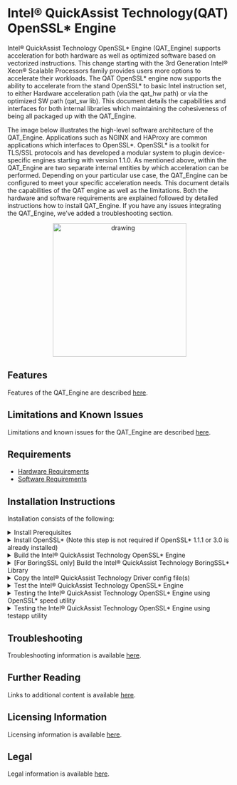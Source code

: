 # Intel&reg; QuickAssist Technology(QAT) OpenSSL\* Engine
Intel&reg; QuickAssist Technology OpenSSL\* Engine (QAT_Engine) supports
acceleration for both hardware as well as optimized software based
on vectorized instructions. This change starting with the 3rd Generation
Intel&reg; Xeon&reg; Scalable Processors family provides users more options to
accelerate their workloads. The QAT OpenSSL\* engine now supports the ability
to accelerate from the stand OpenSSL\* to basic Intel instruction set, to either
Hardware acceleration path (via the qat_hw path) or via the optimized SW path
(qat_sw lib). This document details the capabilities and interfaces for both
internal libraries which maintaining the cohesiveness of being all packaged
up with the QAT_Engine.

The image below illustrates the high-level software architecture of the
QAT_Engine. Applications such as NGINX and HAProxy are common applications
which interfaces to OpenSSL\*. OpenSSL\* is a toolkit for TLS/SSL protocols and
has developed a modular system to plugin device-specific engines starting
with  version 1.1.0. As mentioned above, within the QAT_Engine are two separate
internal entities by which acceleration can be performed. Depending on your
particular use case, the QAT_Engine can be configured to meet your specific
acceleration needs. This document details the capabilities of the QAT engine
as well as the limitations. Both the hardware and software requirements are
explained followed by detailed instructions how to install QAT_Engine. If you
have any issues integrating the QAT_Engine, we’ve added a troubleshooting
section.

<p align=center>
<img src="docs/images/qat_engine.png" alt="drawing" width="300"/>
</p>

## Features
Features of the QAT_Engine are described [here](docs/features.md).

## Limitations and Known Issues
Limitations and known issues for the QAT_Engine are described [here](docs/limitations.md).

## Requirements
- [Hardware Requirements](docs/hardware_requirements.md)
- [Software Requirements](docs/software_requirements.md)

## Installation Instructions
Installation consists of the following:
<details>
<summary markdown="span">Install Prerequisites</summary>

<details>
<summary markdown="span">qat_hw Prerequisites </summary>

<br> Install the Intel&reg; QuickAssist Technology Driver using instructions from the Getting Started Guide

| Platform   |    Getting Started Guide |
|----|   -|
|Intel&reg; Xeon&reg; with Intel&reg; C62X Series Chipset<br>Intel&reg; Atom&trade; Processor with Intel&reg C3xx series <br> Intel&reg; Communications Chipset 8925 to 8955 Series|Intel&reg; QAT Software for Linux\* - [Getting Started Guide Hardware v1.x CE Release](https://cdrdv2.intel.com/v1/dl/getContent/710059) |
|Intel® Xeon® Scalable Processor family with Intel® QAT Gen4/Gen4m| Intel&reg; QAT Software for Linux\* - [Getting Started Guide Hardware v2.0](https://cdrdv2.intel.com/v1/dl/getContent/632506) |

Other technical collaterals of the Intel&reg; QuickAssist Technology driver
can be found in the below page.
* [Intel&reg; QuickAssist Technology](https://developer.intel.com/quickassist)

## Contiguous memory driver

The Intel&reg; QAT API requires many of the data structures (those that will be
passed to the hardware) to be allocated in contiguous pinned memory in order to
support DMA operations. You must either supply your own contiguous memory driver
and make changes to the engine to make use of it or use one of the following
drivers:

### User Space DMA-able Memory (USDM) Component

The Intel&reg; QAT Driver for QAT_HW comes with its own
contiguous pinned memory driver that is compatible with the Intel&reg; QAT
OpenSSL\* Engine. The USDM component is of a higher quality than the
qat\_contig\_mem driver provided within the Intel&reg; QAT OpenSSL\* Engine,
and is the preferred option. The USDM component is used by the Intel&reg; QAT
Driver itself, and also has the following additional features:

* Support for virtualization
* Support for configurable slab sizes
* Support for configurable secure freeing of memory (overwrite with zeros)
* Support for configurable slab caching
* Support for newer kernels
* Support for thread specific memory to avoid locks (QAT_HW Version 1.7 & 1.8 only)

The USDM component is located within the Intel&reg; QAT Driver for QAT_HW
source code in the following subdirectory: `quickassist/utilities/libusdm_drv`.
As the USDM component is also used by the QAT_HW driver itself it will have
already been built when the driver was built. It may also already be loaded as
well, and you can check by running `lsmod` and looking for usdm_drv in the list.
If not present it can be loaded as follows:

```bash
modprobe usdm_drv.ko
```
The USDM thread specific memory can be enabled in QAT_HW driver using the below
configure flags in driver build which is only needed for multithreaded
application for performance improvement. This is supported from version 4.20
of QAT_HW Version 1.7 driver only.

```bash
./configure --enable-icp-thread-specific-usdm --enable-128k-slab
```

#### Example contiguous memory driver - qat\_contig\_mem

This step is not required if using the default USDM driver above. The Intel&reg;
QAT OpenSSL\* Engine comes with an example kernel space contiguous memory driver
that can be used to try out operation of the engine. It is considered to be an
example only and is not written to be a production quality driver.
The use of the qat\_contig\_mem driver can be enabled using the configure
option `--enable-qat_hw_contig_mem` that tells the build that the Intel&reg;
QAT OpenSSL\* Engine should be compiled to use the qat_contig_mem component
instead of the USDM memory driver above.

Building and loading the qat_contig_mem driver assumming:

* The Intel&reg; QAT OpenSSL\* Engine was cloned to its own location at the
  root of the drive: `/`.

To build/install the qat\_contig\_mem driver follow these steps:

```bash
cd /QAT_Engine/qat_contig_mem
make
make load
make test
```

The expected output from `make test` should be something similar to the
following:

    seg mapped to 0x7f9eedd6e000, virtualAddress in seg 0xffff880ac9c0c000,
    length 64
    Hello world!
    # PASS Verify for QAT Contig Mem Test

</details>
<details>
<summary markdown="span">qat_sw Prerequisites<br></summary>

- Verify qat_sw components are installed as described in [Sofware requirements](docs/software_requirements.md#qat_sw-requirements)

</details>
</details>
<details>
<summary>Install OpenSSL*    (Note this step is not required if OpenSSL* 1.1.1 or 3.0 is already installed)</summary>

## Build OpenSSL\*

This step is not required if building the Intel&reg; QAT OpenSSL\* Engine
against system prebuilt OpenSSL\* 1.1.1 or 3.0. When using the prebuild system OpenSSL library
the engine library is installed in the system OpenSSL engines directory.

Clone OpenSSL\* from Github\* at the following location:

    git clone https://github.com/openssl/openssl.git

It is recommended to checkout and build against the OpenSSL\* git tag
specified in the Software Requirements section. OpenSSL\* Version 1.1.1
and 3.0 are only supported.

Due to the nature of the Intel&reg; QAT OpenSSL\* Engine being a dynamic engine
it can only be used with shared library builds of OpenSSL\*.

Note: It is not recommended to install the accelerated version of OpenSSL\* as
your default system library. If you do, you may find that acceleration is used
unexpectedly by other applications on the system resulting in
undesired/unsupported behaviour. The `--prefix` can be used with the `./config`
command to specify the location that `make install` will copy files to. Please
see the OpenSSL\* INSTALL file for full details on usage of the `--prefix`
option.

With OpenSSL\* version 1.1.0 and on, binaries are installed in standard
directories by default, and the addition of runpath directories is not done
automatically.  If you wish to install OpenSSL\* in a non-standard location
(recommended), the runpath directories can be specified via the OpenSSL\*
Configure command, which recognises the arguments `-rpath` and `-R` to support
user-added rpaths.  For convenience, a Makefile variable `LIBRPATH` has also
been added which is defined as the full path to a subdirectory of the
installation directory. The subdirectory is named `lib` by default.
If you do not wish to use `LIBRPATH`, the rpath can be specified directly.
The syntax for specifying a rpath is as follows:

    ./config [options] -Wl,-rpath,\${LIBRPATH}

The `-rpath` can be replaced with `-R` for brevity. If you do not wish
to use the built-in variable LIBRPATH, the syntax for specifying a rpath of
`/usr/local/ssl/lib` for example would be:

    ./config [options] -Wl,-rpath,/usr/local/ssl/lib

Alternatively, you can specify the rpath by adding it to the environment
variable `LD_LIBRARY_PATH` via the command:

    export LD_LIBRARY_PATH=$LD_LIBRARY_PATH:`RPATH`

where `RPATH` is the full path(s) to the shared libraries.  This is not the
preferred method though.
`
The following example is assuming:

* The OpenSSL\* source was cloned from Github* to its own location at the root
  of the drive: `/`.
* You want OpenSSL\* to be installed to `/usr/local/ssl`.

An example build would be:
```bash
cd /openssl
./config --prefix=/usr/local/ssl -Wl,-rpath,\${LIBRPATH}
make depend (if recommended by the OpenSSL* build system)
make
make install
```
As the Intel&reg; QAT OpenSSL\* Engine will be built as a dynamic engine it is
important to tell OpenSSL\* where to find the dynamic engines at runtime. This
is achieved by exporting the following environment variable (assuming the
example paths above):

    OpenSSL 1.1.1: export OPENSSL_ENGINES=/usr/local/ssl/lib/engines-1.1

    OpenSSL 3.0: export OPENSSL_ENGINES=/usr/local/ssl/lib64/engines-3

Note: This variable will need to be present in the environment whenever the
engine is used and not needed when provider is used.

Load/Initialize Engine using the OpenSSL\* config file is located
[here](docs/openssl_config.md)

Further information on building OpenSSL\* can be found in the INSTALL file
distributed with the OpenSSL\* source code or on the official OpenSSL\* Wiki in
the Compilation and Installation section:
<https://wiki.openssl.org/index.php/Compilation_and_Installation>

</details>

<details>
<summary>Build the Intel&reg; QuickAssist Technology OpenSSL* Engine</summary>

## Build the Intel&reg; QuickAssist Technology OpenSSL\* Engine

Clone the Github\* repository containing the Intel&reg; QAT OpenSSL\* Engine:

    git clone https://github.com/intel/QAT_Engine.git

When building it is possible to specify command line options that can be
used to turn engine functionality on and off. The complete list of these
options is available [here](docs/config_options.md).

The prerequisite to run autogen.sh is to have autotools (autoconf, automake,
libtool and pkg-config) installed in the system.

```bash
cd /QAT_Engine
./autogen.sh
```

./autogen.sh will regenerate autoconf tools files.

### Example Builds
Here are a few example builds that demonstrate how the Intel&reg; QAT OpenSSL\*
Engine can be configured to use qat_hw and/or qat_sw.

<details>
<summary>Example 1: qat_hw target with OpenSSL\* 1.1.1 or 3.0 built from source</summary>
<br>

The following example is assuming:

* The Intel&reg; QAT OpenSSL\* Engine was cloned to its own location at the root
  of the drive: `/`.
* The Intel&reg; QAT Driver version 1.7 or 2.0 was unpacked within `/QAT` and using
  the USDM component.
* OpenSSL\* 1.1.1 or 3.0 built from source is being used and installed to `/usr/local/ssl`.

To build and install the Intel&reg; QAT OpenSSL\* Engine:

```bash
cd /QAT_Engine
./configure \
--with-qat_hw_dir=/QAT \
--with-openssl_install_dir=/usr/local/ssl
make
make install
```

In the above example this will create the file `qatengine.so` and copy it to
`/usr/local/ssl/lib/engines-1.1`.

For building QAT Engine against qatlib(intree driver) from source which is
installed to default location "/usr/local" use `--with-qat_hw_dir=/usr/local`
or provide the path that is used in the prefix to build qatlib.

If qatlib is installed via RPM then `-with-qat_hw_dir` is not needed as
qatengine automatically picks qatlib libraries and header from default
location `/usr/lib64`.

<br>
</details>

<details>
<summary>Example 2: qat_hw target with Prebuilt OpenSSL\* 1.1.1 or 3.0</summary>
<br>

The following example is assuming:
* The Intel&reg; QAT OpenSSL\* Engine was cloned to its own location at the root
  of the drive: `/`.
* The Intel&reg; QAT Driver was unpacked within `/QAT` and using
  the USDM component.
* Prebuilt OpenSSL\* (both library and devel RPM packages) are installed in
  the system and the OpenSSL\* version is in the `1.1.1 or 3.0` series.

To build and install the Intel&reg; QAT OpenSSL\* Engine:

```bash
cd /QAT_Engine
./configure  --with-qat_hw_dir=/QAT
make
make install
```
In the above example this will create the file `qatengine.so` and copy it to
the engines dir of the system which can be checked using
`pkg-config --variable=enginesdir libcrypto`.

<br>
</details>

<details>
<summary>Example 3: qat_hw + qat_sw target with Prebuilt OpenSSL\* 1.1.1 or 3.0</summary>
<br>

The following example is assuming:

* The Intel&reg; QAT OpenSSL\* Engine was cloned to its own location at the root
  of the drive: `/`.
* The Intel&reg; QAT Driver was unpacked within `/QAT` and using
  the USDM component.
* Intel&reg; Multi-Buffer Crypto for IPsec Library was installed to the default path
* OpenSSL\* 1.1.1 or 3.0 built from source is being used and installed to `/usr/local/ssl`.

To build and install the Intel&reg; QAT OpenSSL\* Engine:

```bash
cd /QAT_Engine
./configure \
--with-qat_hw_dir=/QAT \
--enable-qat_sw \
--with-openssl_install_dir=/usr/local/ssl
make
make install
```

- In the above example this will create the file `qatengine.so` and copy it to
  `/usr/local/ssl/lib/engines-1.1`.
- AES-GCM operations are handled by qat_sw
- Other cryptographic operations are handled by qat_hw

<br>
</details>

<details>
<summary>Example 4: qat_sw target with Prebuilt OpenSSL\* 1.1.1 or 3.0 </summary>
<br>

The following example is assuming:

* The Intel&reg; QAT OpenSSL\* Engine was cloned to its own location at the root
  of the drive: `/`.
* The Intel&reg; Crypto Multi-buffer library was installed to the default path
  (/usr/local).
* The Intel&reg; Multi-Buffer crypto for IPsec Library was installed to its
  default path (/usr/). (Optional if QAT SW AES-GCM support is not needed).
* Prebuilt OpenSSL\* 1.1.1 or 3.0 from the system is used.

To build and install the Intel&reg; QAT OpenSSL\* Engine with QAT Software support:

```bash
cd /QAT_Engine
./configure --enable-qat_sw
make
make install
```
In the above example, `--disable-qat_hw` needs to be provided if the system
has qatlib installed.
Note : `--enable-qat_sw` checks crypto_mb and IPSec_MB libraries in its
respective default path (/usr/local/lib and /usr/lib) or in the path provided
in the config flag `--with-qat_sw_crypto_mb_install_dir` (for crypto_mb) and
`--with-qat_sw_ipsec_mb_install_dir` (for ipsec_mb). If any of the libraries
is not installed then their corresponding algorithm support is disabled
(crypto_mb library for PKE algorithms and IPSec_mb library for AES-GCM).
<br><br>
</details>

<details>
<summary>Enable plock optimization in QAT Engine for Multithread applications</summary>
<br>

Progressive Lock (plock) optimization in QAT Engine provides an alternative to
pthread's rwlock as in Haproxy. This plock is an alternative to read/write locks
in the pthread library and optimizes read/write locking with a series of atomic
operations and there will be no more syscalls in case of contention. The benefit
of plock is that it saves lot of CPU and improves performance with higher number
of threads for multithread applications. In case of Haproxy, this can directly
enabled in the Haproxy build with addition build flag "USE_PTHREAD_EMULATION=1".

### Build Flag to enable plock optimization

QAT Engine generates dynamic libraries and currently enables Plock by preloading.

-  When compiling the qat engine, add the compilation option
   `--enable-qat_plock`, and the `libplock.so` will be generated.
   eg: ./configure --enable-qat_sw --enable-qat_plock
       --with-openssl_install_dir=${OPENSSL_INSTALL_DIR}
- Set the environment variable ‘LD_PRELOAD’ to use the plock optimization.
   eg: export LD_PRELOAD = ${OPENSSL_INSTALL_DIR}/lib/engine-1.1/libplock.so
Note: The `LD_PRELOAD` must be set before launching the multithread Appliaction.

<br>
</details>
</details>

<details>
<summary>[For BoringSSL only] Build the Intel&reg; QuickAssist Technology BoringSSL* Library</summary>

Please refer [BoringSSL section](docs/bssl_support.md) for steps to build the
Intel® QuickAssist Technology BoringSSL* library which supports RSA and ECDSA QAT
Hardware and QAT Software Acceleration using BoringSSL.

</details>

<details>
<summary>Copy the Intel&reg; QuickAssist Technology Driver config file(s)</summary>

## Copy the Intel&reg; QuickAssist Technology Driver config files for qat_hw

This step is not required for qat_sw target. The Intel&reg; QAT OpenSSL\*
Engine includes example conf files to use with the Intel&reg; QAT Driver.
The Intel&reg; QAT OpenSSL\* Engine will not function with the default
Intel&reg; QAT Driver conf file because the default conf does not contain a
`[SHIM]` section which the Intel&reg; QAT OpenSSL\* Engine requires by default.
The default section name in the QAT OpenSSL\* Engine can be modified if required
by either using the engine ctrl command SET_CONFIGURATION_SECTION_NAME or by
setting the environment variable "QAT_SECTION_NAME".
The conf files are located at:

    /path/to/qat_engine/qat_hw_config

The files are grouped by acceleration device(dh895xcc or c6xx or c3xxx
or 200xx or c4xxx or 4xxx), please choose the files appropriate to your
acceleration device only.

The files are also split into `multi_process` and `multi_thread`.

If your application runs one (or very few) processes, but has multiple threads
in each process, each accessing the acceleration device, then you should pick
the `multi_thread` config files. An example of this is a webserver
that creates a new thread for each incoming connection.

If your application scales by creating new processes, then you should pick the
`multi_process` config files. An example of this is an event driven
application that runs as a single thread in an event loop.  In this type of
application it is usual for the application to create at least one new process
for each cpu core you want to utilize.

For event driven polling based application, change the parameter `Cy$nIsPolled=1`
to `Cy$nIsPolled=2` for each instances($n) in the respective config file to use
event driven polling support. Event driven config files are only supported in Linux.
Once you have decided which config file you should use, or created your own you
should follow the procedure below to install it:

1. Stop the acceleration driver as decribed in the Section 3.4
   Starting/Stopping the Acceleration software from the
   Getting Started Guide available in [Intel&reg; QuickAssist Technology Driver](https://developer.intel.com/quickassist)

2. Copy the appropriate `.conf` file to `/etc` for n number of QAT devices

3. Start the acceleration driver as decribed in the Section 3.4
   Starting/Stopping the Acceleration software from the
   Getting Started Guide available in [Intel&reg; QuickAssist Technology Driver](https://developer.intel.com/quickassist)
</details>

<details>
<summary>Test the Intel&reg; QuickAssist Technology OpenSSL* Engine</summary>

## Test the Intel&reg; QuickAssist Technology OpenSSL\* Engine

Run this command to verify the Intel&reg; QAT OpenSSL\* Engine is loaded
correctly:

```text
cd /path/to/openssl_install/bin
./openssl engine -t -c -v qatengine
```

qat_hw target output will be:
```text
(qatengine) Reference implementation of QAT crypto engine(qat_hw) <qatengine version>
 [RSA, DSA, DH, AES-128-CBC-HMAC-SHA1, AES-128-CBC-HMAC-SHA256,
 AES-256-CBC-HMAC-SHA1, AES-256-CBC-HMAC-SHA256, TLS1-PRF, HKDF, X25519, X448]
    [ available ]
    ENABLE_EXTERNAL_POLLING, POLL, SET_INSTANCE_FOR_THREAD,
    GET_NUM_OP_RETRIES, SET_MAX_RETRY_COUNT, SET_INTERNAL_POLL_INTERVAL,
    GET_EXTERNAL_POLLING_FD, ENABLE_EVENT_DRIVEN_POLLING_MODE,
    GET_NUM_CRYPTO_INSTANCES, DISABLE_EVENT_DRIVEN_POLLING_MODE,
    SET_EPOLL_TIMEOUT, SET_CRYPTO_SMALL_PACKET_OFFLOAD_THRESHOLD,
    ENABLE_INLINE_POLLING, ENABLE_HEURISTIC_POLLING,
    GET_NUM_REQUESTS_IN_FLIGHT, INIT_ENGINE, SET_CONFIGURATION_SECTION_NAME,
    ENABLE_SW_FALLBACK, HEARTBEAT_POLL, DISABLE_QAT_OFFLOAD
```

qat_sw target output will be:
```text
(qatengine) Reference implementation of QAT crypto engine(qat_sw) <qatengine version>
 [RSA, id-aes128-GCM, id-aes192-GCM, id-aes256-GCM, X25519]
     [ available ]
     ENABLE_EXTERNAL_POLLING, POLL, ENABLE_HEURISTIC_POLLING,
     GET_NUM_REQUESTS_IN_FLIGHT, INIT_ENGINE
```

Detailed information about the engine specific messages is available [here](docs/engine_specific_messages.md).
Also `./openssl engine -t -c -vvvv qatengine` gives brief decription about each ctrl command.
<br>
</details>
<details>
<summary>Testing the Intel&reg; QuickAssist Technology OpenSSL* Engine using OpenSSL* speed utility</summary>

## Testing the Intel&reg; QuickAssist Technology OpenSSL\* Engine using OpenSSL\* speed utility

```text
cd /path/to/openssl_install/bin

qat_hw

* RSA 2K
  * Asynchronous
  ./openssl speed -engine qatengine -elapsed -async_jobs 72 rsa2048
  * Synchronous
  ./openssl speed -engine qatengine -elapsed rsa2048
  * OpenSSL Software
  ./openssl speed -elapsed rsa2048
* ECDH Compute Key
  * Asynchronous
  ./openssl speed -engine qatengine -elapsed -async_jobs 36 ecdh
  * Synchronous
  ./openssl speed -engine qatengine -elapsed ecdh
  * OpenSSL Software
  ./openssl speed -elapsed ecdh
* Chained Cipher: aes-128-cbc-hmac-sha1
  * Asynchronous
  ./openssl speed -engine qatengine -elapsed -async_jobs 128 -multi 2 -evp aes-128-cbc-hmac-sha1
  * Synchronous
  ./openssl speed -engine qatengine -elapsed -multi 2 -evp aes-128-cbc-hmac-sha1
  * OpenSSL Software
  ./openssl speed -elapsed -multi 2 -evp aes-128-cbc-hmac-sha1

qat_sw (Intel(R) Crypto Multi-buffer library)

* RSA 2K
  ./openssl speed -engine qatengine -elapsed -async_jobs 8 rsa2048
* ECDH X25519
  ./openssl speed -engine qatengine -elapsed -async_jobs 8 ecdhx25519
* ECDH P-256
  ./openssl speed -engine qatengine -elapsed -async_jobs 8 ecdhp256
* ECDSA P-256
  ./openssl speed -engine qatengine -elapsed -async_jobs 8 ecdsap256
* ECDH P-384
  ./openssl speed -engine qatengine -elapsed -async_jobs 8 ecdhp384
* ECDSA P-384
  ./openssl speed -engine qatengine -elapsed -async_jobs 8 ecdsap384

qat_sw (Intel(R) Multi-Buffer Crypto for IPsec)

* AES-128-GCM
  ./openssl speed -engine qatengine -elapsed -evp aes-128-gcm
* AES-192-GCM
  ./openssl speed -engine qatengine -elapsed -evp aes-192-gcm
* AES-256-GCM
  ./openssl speed -engine qatengine -elapsed -evp aes-256-gcm
```
</details>
<details>
<summary>Testing the Intel&reg; QuickAssist Technology OpenSSL* Engine using testapp utility</summary>

## Testing the Intel&reg; QuickAssist Technology OpenSSL* Engine using testapp utility</summary>

```text
cd /path/to/qat_engine
make test
./testapp.sh QAT_HW (For testing algorithms supported by QAT_HW)
./testapp.sh QAT_SW (For testing algorithms supported by QAT_SW)
```
The `testapp.sh` script will run the corresponding functional tests supported
by QAT_HW and QAT_SW. Please note that the QAT Engine should be built with
that support for the tests.

Additional information for testapp tests available with the help option
`./testapp -help`
</details>

## Troubleshooting
Troubleshooting information is available [here](docs/troubleshooting.md).

## Further Reading
Links to additional content is available [here](docs/additional_information.md).

## Licensing Information
Licensing information is available [here](docs/licensing.md).

## Legal
Legal information is available [here](docs/legal.md).

